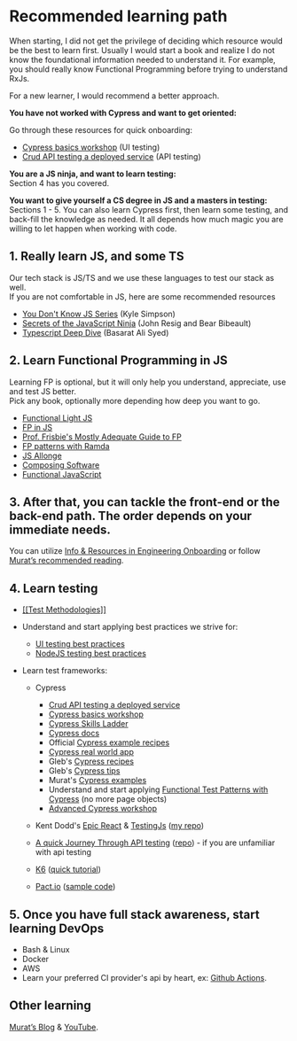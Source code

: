 # Recommended learning path

When starting, I did not get the privilege of deciding which resource would be the best to learn first. Usually I would start a book and realize I do not know the foundational information needed to understand it. For example, you should really know Functional Programming before trying to understand RxJs.

For a new learner, I would recommend a better approach.

**You have not worked with Cypress and want to get oriented:**

Go through these resources for quick onboarding:

- [Cypress basics workshop](https://github.com/bahmutov/cypress-workshop-basics "https://github.com/bahmutov/cypress-workshop-basics") (UI testing)
- [Crud API testing a deployed service](https://dev.to/muratkeremozcan/crud-api-testing-a-deployed-service-with-cypress-using-cy-api-spok-cypress-data-session-cypress-each-4mlg "https://dev.to/muratkeremozcan/crud-api-testing-a-deployed-service-with-cypress-using-cy-api-spok-cypress-data-session-cypress-each-4mlg") (API testing)

**You are a JS ninja, and want to learn testing:**  
Section 4 has you covered.

**You want to give yourself a CS degree in JS and a masters in testing:**  
Sections 1 - 5. You can also learn Cypress first, then learn some testing, and back-fill the knowledge as needed. It all depends how much magic you are willing to let happen when working with code.

## 1. Really learn JS, and some TS

Our tech stack is JS/TS and we use these languages to test our stack as well.  
If you are not comfortable in JS, here are some recommended resources

- [You Don't Know JS Series](https://github.com/getify/You-Dont-Know-JS "https://github.com/getify/You-Dont-Know-JS") (Kyle Simpson)
- [Secrets of the JavaScript Ninja](https://www.manning.com/books/secrets-of-the-javascript-ninja-second-edition "https://www.manning.com/books/secrets-of-the-javascript-ninja-second-edition") (John Resig and Bear Bibeault)
- [Typescript Deep Dive](https://basarat.gitbook.io/typescript/ "https://basarat.gitbook.io/typescript/") (Basarat Ali Syed)

## 2. Learn Functional Programming in JS

Learning FP is optional, but it will only help you understand, appreciate, use and test JS better.  
Pick any book, optionally more depending how deep you want to go.

- [Functional Light JS](https://www.manning.com/books/functional-light-javascript "https://www.manning.com/books/functional-light-javascript")
- [FP in JS](https://www.amazon.com/Functional-Programming-JavaScript-functional-techniques-ebook-dp-B09781W9HY/dp/B09781W9HY/ref=mt_other?_encoding=UTF8&me=&qid= "https://www.amazon.com/Functional-Programming-JavaScript-functional-techniques-ebook-dp-B09781W9HY/dp/B09781W9HY/ref=mt_other?_encoding=UTF8&me=&qid=")
- [Prof. Frisbie's Mostly Adequate Guide to FP](https://mostly-adequate.gitbook.io/mostly-adequate-guide/ "https://mostly-adequate.gitbook.io/mostly-adequate-guide/")
- [FP patterns with Ramda](https://www.educative.io/courses/functional-programming-patterns-with-ramdajs/YQV9QG6gqz9)
- [JS Allonge](https://leanpub.com/javascriptallongesix/read "https://leanpub.com/javascriptallongesix/read")
- [Composing Software](https://leanpub.com/composingsoftware)
- [Functional JavaScript](https://www.amazon.com/gp/product/1449360726)

## 3. After that, you can tackle the front-end or the back-end path. The order depends on your immediate needs.

You can utilize [Info & Resources in Engineering Onboarding](https://helloextend.atlassian.net/wiki/spaces/ENG/pages/1115816012/Info+Resources "https://helloextend.atlassian.net/wiki/spaces/ENG/pages/1115816012/Info+Resources") or follow [Murat’s recommended reading](https://github.com/muratkeremozcan/books "https://github.com/muratkeremozcan/books").

## 4. Learn testing

- [[[Test Methodologies]]](https://helloextend.atlassian.net/wiki/spaces/ENG/pages/1264189502 "/wiki/spaces/ENG/pages/1264189502")
- Understand and start applying best practices we strive for:

  - [UI testing best practices](https://github.com/NoriSte/ui-testing-best-practices "https://github.com/NoriSte/ui-testing-best-practices")
  - [NodeJS testing best practices](https://github.com/goldbergyoni/javascript-testing-best-practices "https://github.com/goldbergyoni/javascript-testing-best-practices")

- Learn test frameworks:

  - Cypress

    - [Crud API testing a deployed service](https://dev.to/muratkeremozcan/crud-api-testing-a-deployed-service-with-cypress-using-cy-api-spok-cypress-data-session-cypress-each-4mlg "https://dev.to/muratkeremozcan/crud-api-testing-a-deployed-service-with-cypress-using-cy-api-spok-cypress-data-session-cypress-each-4mlg")
    - [Cypress basics workshop](https://github.com/bahmutov/cypress-workshop-basics "https://github.com/bahmutov/cypress-workshop-basics")
    - [Cypress Skills Ladder](https://cypress.tips/skills "https://cypress.tips/skills")
    - [Cypress docs](https://docs.cypress.io/guides/references/assertions#Class "https://docs.cypress.io/guides/references/assertions#Class")
    - Official [Cypress example recipes](https://github.com/cypress-io/cypress-example-recipes "https://github.com/cypress-io/cypress-example-recipes")
    - [Cypress real world app](https://github.com/cypress-io/cypress-realworld-app "https://github.com/cypress-io/cypress-realworld-app")
    - Gleb's [Cypress recipes](https://github.com/bahmutov/cypress-examples "https://github.com/bahmutov/cypress-examples")
    - Gleb's [Cypress tips](https://cypress.tips/search "https://cypress.tips/search")
    - Murat's [Cypress examples](https://github.com/muratkeremozcan/cypressExamples "https://github.com/muratkeremozcan/cypressExamples")
    - Understand and start applying [Functional Test Patterns with Cypress](https://dev.to/muratkeremozcan/functional-test-patterns-with-cypress-27ed "https://dev.to/muratkeremozcan/functional-test-patterns-with-cypress-27ed") (no more page objects)
    - [Advanced Cypress workshop](https://github.com/cypress-io/testing-workshop-cypress "https://github.com/cypress-io/testing-workshop-cypress")

  - Kent Dodd's [Epic React](https://epicreact.dev/learn) & [TestingJs](https://testingjavascript.com/) ([my repo](https://github.com/muratkeremozcan/epic-react-testingJs))
  - [A quick Journey Through API testing](https://www.amazon.com/journey-Testing-Application-practices-features-ebook/dp/B07MH81L1X "https://www.amazon.com/journey-Testing-Application-practices-features-ebook/dp/B07MH81L1X") ([repo](https://github.com/muratkeremozcan/cypressExamples/tree/master/cypress-api-testing "https://github.com/muratkeremozcan/cypressExamples/tree/master/cypress-api-testing")) - if you are unfamiliar with api testing
  - [K6](https://k6.io/docs/ "https://k6.io/docs/") ([quick tutorial](https://github.com/muratkeremozcan/k6-loadImpact "https://github.com/muratkeremozcan/k6-loadImpact"))
  - [Pact.io](https://docs.pact.io/implementation_guides/javascript "https://docs.pact.io/implementation_guides/javascript") ([sample code](https://github.com/muratkeremozcan/pactio "https://github.com/muratkeremozcan/pactio"))

## 5. Once you have full stack awareness, start learning DevOps

- Bash & Linux
- Docker
- AWS
- Learn your preferred CI provider's api by heart, ex: [Github Actions](https://docs.github.com/en/actions/reference/workflow-syntax-for-github-actions "https://docs.github.com/en/actions/reference/workflow-syntax-for-github-actions").

## Other learning

[Murat’s Blog](https://dev.to/muratkeremozcan "https://dev.to/muratkeremozcan") & [YouTube](https://www.youtube.com/user/Mrrmuradi/videos "https://www.youtube.com/user/Mrrmuradi/videos").
